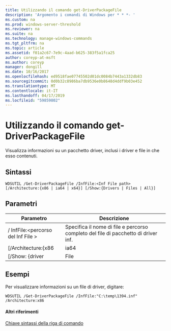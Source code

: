 ```yaml
---
title: Utilizzando il comando get-DriverPackageFile
description: 'Argomento i comandi di Windows per * * *- '
ms.custom: na
ms.prod: windows-server-threshold
ms.reviewer: na
ms.suite: na
ms.technology: manage-windows-commands
ms.tgt_pltfrm: na
ms.topic: article
ms.assetid: f01a2c67-7e9c-4aad-b625-383f5a1fca25
author: coreyp-at-msft
ms.author: coreyp
manager: dongill
ms.date: 10/16/2017
ms.openlocfilehash: ed9518fae07745502d01dc0084b7443a1332db83
ms.sourcegitcommit: 0d0b32c8986ba7db9536e0b8648d4ddf9b03e452
ms.translationtype: MT
ms.contentlocale: it-IT
ms.lasthandoff: 04/17/2019
ms.locfileid: "59859802"
---
```

# <a name="using-the-get-driverpackagefile-command"></a>Utilizzando il comando get-DriverPackageFile



Visualizza informazioni su un pacchetto driver, inclusi i driver e file in che esso contenuti.

## <a name="syntax"></a>Sintassi

```
WDSUTIL /Get-DriverPackageFile /InfFile:<Inf File path> [/Architecture:{x86 | ia64 | x64}] [/Show:{Drivers | Files | All}]
```

## <a name="parameters"></a>Parametri

|Parametro|Descrizione|
|---------|-----------|
|/ InfFile:\<percorso del Inf File >|Specifica il nome di file e percorso completo del file di pacchetto di driver inf.|
|[/Architecture:{x86 | ia64 | x64}]|Specifica l'architettura del pacchetto driver.|
|[/Show: {driver | File | All}]|Indica le informazioni sul pacchetto da visualizzare. Se **/Mostra** non viene specificato, il valore predefinito è per restituire solo i driver dei metadati del pacchetto. **I driver** Visualizza l'elenco dei driver nel pacchetto. **File** consente di visualizzare l'elenco dei file nel pacchetto. **Tutti** Visualizza driver e file.|

## <a name="BKMK_examples"></a>Esempi

Per visualizzare informazioni su un file di driver, digitare:
```
WDSUTIL /Get-DriverPackageFile /InfFile:"C:\temp\1394.inf" /Architecture:x86
```

#### <a name="additional-references"></a>Altri riferimenti

[Chiave sintassi della riga di comando](command-line-syntax-key.md)